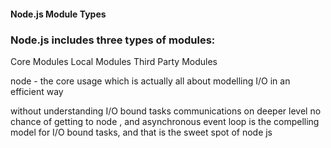 #### Node.js Module Types

### Node.js includes three types of modules:

Core Modules
Local Modules
Third Party Modules


node - the core usage  which is actually all about modelling I/O in an efficient way

without understanding I/O bound tasks communications on deeper level no chance of getting to  node ,  and asynchronous event loop is   the compelling model for I/O bound tasks, and that is the sweet spot of node js